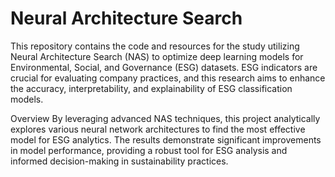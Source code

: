 #  Neural Architecture Search


This repository contains the code and resources for the study utilizing Neural Architecture Search (NAS) to optimize deep learning models for Environmental, Social, and Governance (ESG) datasets. ESG indicators are crucial for evaluating company practices, and this research aims to enhance the accuracy, interpretability, and explainability of ESG classification models.

Overview
By leveraging advanced NAS techniques, this project analytically explores various neural network architectures to find the most effective model for ESG analytics. The results demonstrate significant improvements in model performance, providing a robust tool for ESG analysis and informed decision-making in sustainability practices.

